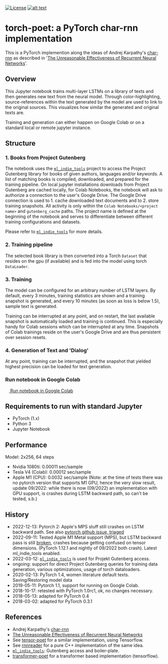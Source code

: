 [![License](http://img.shields.io/badge/license-MIT-brightgreen.svg?style=flat)](LICENSE)
[![alt text][image]][hyperlink]

  [hyperlink]: https://colab.research.google.com/github/domschl/torch-poet/blob/master/torch_poet.ipynb
  [image]: https://img.shields.io/badge/Google%20Colab-Torch%20Poet-yellow.svg (click to start colab)

# torch-poet: a PyTorch char-rnn implementation

This is a PyTorch implemention along the ideas of Andrej Karpathy's [char-rnn](https://github.com/karpathy/char-rnn) as described in '[The Unreasonable Effectiveness of Recurrent Neural Networks](http://karpathy.github.io/2015/05/21/rnn-effectiveness/)'.

## Overview

This Jupyter notebook trains multi-layer LSTMs on a library of texts and then generates
new text from the neural model. Through color-highlighting, source-references within
the text generated by the model are used to link to the original sources. This visualizes
how similar the generated and original texts are.

Training and generation can either happen on Google Colab or on a standard local or remote jupyter instance.

## Structure

### 1. Books from Project Gutenberg

The notebook uses the [`ml_indie_tools`](https://github.com/domschl/ml-indie-tools) project to access the Project Gutenberg library for books of given authors, 
languages and/or keywords. A list of matching books is compiled, downloaded, and prepared for the training pipeline. 
On local jupyter installations downloads from Project Gutenberg are cached locally, for Colab Notebooks, the notebook 
will ask to authorize a connection to the user's Google Drive. The Google Drive connection is used to 1. cache 
downloaded text documents and to 2. store training snapshots. 
All activity is only within the `Colab Notebooks/<project name>` and `gutenberg_cache` paths. 
The project name is defined at the beginning of the notebook and serves to differentiate between different training 
configurations and datasets.

Please refer to [`ml_indie_tools`](https://github.com/domschl/ml-indie-tools) for more details.

### 2. Training pipeline

The selected book library is then converted into a Torch `Dataset` that resides on the gpu (if available) and 
is fed into the model using torch `DataLoader`.

### 3. Training

The model can be configured for an arbitrary number of LSTM layers. By default, every 3 minutes, training statistics 
are shown and a training snapshot is generated, and every 10 minutes (as soon as loss is below 1.5), sample text is generated.

Training can be interrupted at any point, and on restart, the last available snapshot is automatically loaded and 
training is continued. This is especially handy for Colab sessions which can be interrupted at any time. Snapshots of Colab trainings reside on the user's Google Drive and are thus persistent over session resets.

### 4. Generation of Text and 'Dialog'

At any point, training can be interrupted, and the snapshot that yielded highest precision can be loaded for text generation.

### Run notebook in Google Colab

<a href="https://colab.research.google.com/github/domschl/torch-poet/blob/master/torch_poet.ipynb"><img src="https://www.tensorflow.org/images/colab_logo_32px.png" height="12" width="12" /> Run notebook in Google Colab</a>

## Requirements to run with standard Jupyter

* PyTorch (1.x)
* Python 3
* Jupyter Notebook

## Performance

Model: 2x256, 64 steps

* Nvidia 1080ti: 0.00011 sec/sample
* Tesla V4 (Colab): 0.00012 sec/sample
* Apple M1 (CPU): 0.0032 sec/sample (Note: at the time of tests there was no pytorch version that supports M1 GPU, hence the very slow result, update 09/2022: while there is now (09/2022) an implementation with GPU support, is crashes during LSTM backward path, so can't be tested, s.b.)

## History

* 2022-12-13: Pytorch 2: Apple's MPS stuff still crashes on LSTM backward path. See also [pytorch github issue, triaged](https://github.com/pytorch/pytorch/issues/87579)
* 2022-09-11: Tested Apple M1 Metal support (MPS), but LSTM backward pass is still [broken](https://github.com/pytorch/pytorch/issues/80306), crashes because getting confused on tensor dimensions. (PyTorch 1.12.1 and nightly of 09/2022 both crash). Latest ml_indie_tools enabled.
* 2022-03-12: [`ml_indie_tools`](https://github.com/domschl/ml-indie-tools) is used for Projekt Gutenberg access.
* ongoing: support for direct Project Gutenberg queries for training data generation, various optimizations,
  usage of torch dataloaders.
* 2020-02-13: PyTorch 1.4, women literature default texts. Saving/Restoring model data
* 2019-05-11: Pytorch 1.1, support for running on Google Colab.
* 2018-10-17: retested with PyTorch 1.0rc1, ok, no changes necessary.
* 2018-05-13: adapted for PyTorch 0.4
* 2018-03-02: adapted for PyTorch 0.3.1

## References

* Andrej Karpathy's [char-rnn](https://github.com/karpathy/char-rnn)
* [The Unreasonable Effectiveness of Recurrent Neural Networks](http://karpathy.github.io/2015/05/21/rnn-effectiveness/)
* See [tensor-poet](https://github.com/domschl/tensor-poet) for a similar implementation, using Tensorflow.
* See [rnnreader](https://github.com/domschl/syncognite/tree/master/rnnreader) for a pure C++ implementation of the same idea.
* [`ml_indie_tools`](https://github.com/domschl/ml-indie-tools): Gutenberg access and boiler-plate.
* [transformer-poet](https://github.com/domschl/transformer-poet) for a transformer based implementation (tensorflow).

